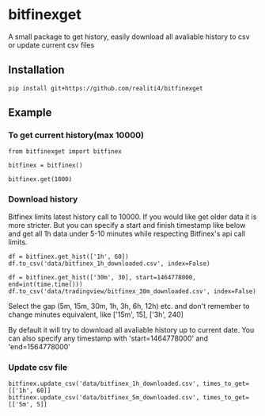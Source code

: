 # bitfinexget
A small package to get history, easily download all avaliable history to csv or update current csv files


## Installation

    pip install git+https://github.com/realiti4/bitfinexget

## Example

### To get current history(max 10000)

    from bitfinexget import bitfinex

    bitfinex = bitfinex()

    bitfinex.get(1000)

### Download history
Bitfinex limits latest history call to 10000. If you would like get older data it is more stricter. But you can specify a start and finish timestamp like below and get all 1h data under 5-10 minutes while respecting Bitfinex's api call limits.

    df = bitfinex.get_hist(['1h', 60])
    df.to_csv('data/bitfinex_1h_downloaded.csv', index=False)
    
    df = bitfinex.get_hist(['30m', 30], start=1464778000, end=int(time.time()))
    df.to_csv('data/tradingview/bitfinex_30m_downloaded.csv', index=False)

Select the gap (5m, 15m, 30m, 1h, 3h, 6h, 12h) etc. and don't remember to change minutes equivalent, like ['15m', 15], ['3h', 240]

By default it will try to download all avaliable history up to current date. You can also specify any timestamp with 'start=1464778000' and 'end=1564778000'


### Update csv file

    bitfinex.update_csv('data/bitfinex_1h_downloaded.csv', times_to_get=[['1h', 60]]
    bitfinex.update_csv('data/bitfinex_5m_downloaded.csv', times_to_get=[['5m', 5]]

